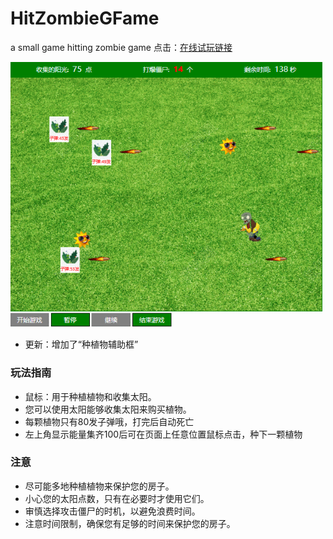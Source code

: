 # HitZombieGFame

a small game hitting zombie game 
点击：[在线试玩链接](https://forrestyuan.github.io/HitZombieGFame/index.html)

![动图](https://github.com/forrestyuan/HitZombieGFame/blob/main/img/previewGIF.gif)

* 更新：增加了“种植物辅助框”
<h3>玩法指南</h3>

* 鼠标：用于种植植物和收集太阳。
* 您可以使用太阳能够收集太阳来购买植物。
* 每颗植物只有80发子弹哦，打完后自动死亡
* 左上角显示能量集齐100后可在页面上任意位置鼠标点击，种下一颗植物

### 注意

* 尽可能多地种植植物来保护您的房子。
* 小心您的太阳点数，只有在必要时才使用它们。
* 审慎选择攻击僵尸的时机，以避免浪费时间。
* 注意时间限制，确保您有足够的时间来保护您的房子。
 
